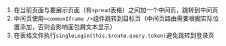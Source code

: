 1. 在当前页面与要展示页面（有`spread`表格）之间加一个中间页，跳转到中间页
2. 中间页使用`<commonIframe />`组件跳转到目标页（中间页路由需要根据实际位置添加，否则会影响面包屑文本显示）
3. 在表格文件执行`singleLogin(this.$route.query.token)`避免跳转到登录页
